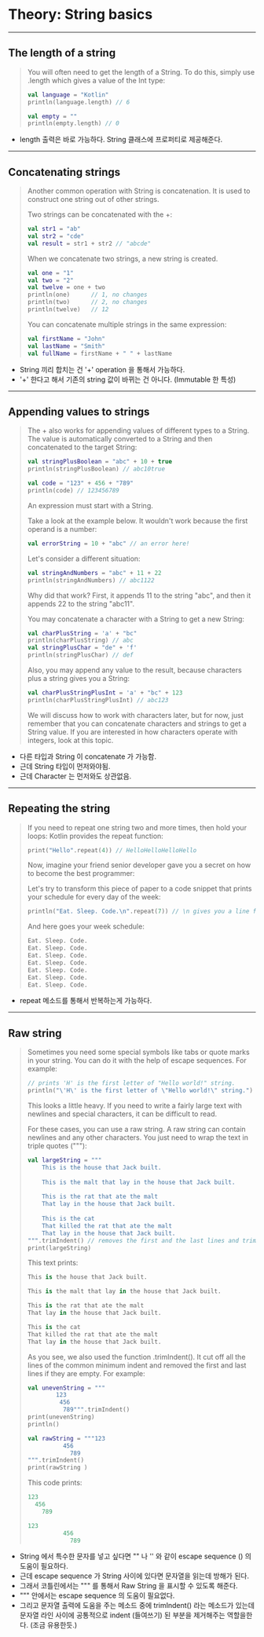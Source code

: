# Theory: String basics

***

## The length of a string

> You will often need to get the length of a String. To do this, simply use .length which gives a value of the Int type:
>
> ````kotlin
> val language = "Kotlin"
> println(language.length) // 6
> 
> val empty = ""
> println(empty.length) // 0
> ````
 
- length 출력은 바로 가능하다. String 클래스에 프로퍼티로 제공해준다.

***

## Concatenating strings

> Another common operation with String is concatenation. It is used to construct one string out of other strings.
>
> Two strings can be concatenated with the +:
>
> ```kotlin
> val str1 = "ab"
> val str2 = "cde"
> val result = str1 + str2 // "abcde"
> ```
> 
> When we concatenate two strings, a new string is created.
>
> ```kotlin
> val one = "1"
> val two = "2"
> val twelve = one + two
> println(one)      // 1, no changes
> println(two)      // 2, no changes
> println(twelve)   // 12
> ```
> 
> You can concatenate multiple strings in the same expression:
>
> ```kotlin
> val firstName = "John"
> val lastName = "Smith"
> val fullName = firstName + " " + lastName
> ```

- String 끼리 합치는 건 '+' operation 을 통해서 가능하다.
- '+' 한다고 해서 기존의 string 값이 바뀌는 건 아니다. (Immutable 한 특성)

***

## Appending values to strings

> The + also works for appending values of different types to a String. The value is automatically converted to a String and then concatenated to the target String:
> 
> ```kotlin
> val stringPlusBoolean = "abc" + 10 + true
> println(stringPlusBoolean) // abc10true
> 
> val code = "123" + 456 + "789"
> println(code) // 123456789
> ```
> 
> An expression must start with a String.
>
> Take a look at the example below. It wouldn't work because the first operand is a number:
>
> ```kotlin
> val errorString = 10 + "abc" // an error here!
> ```
> 
> Let's consider a different situation:
>
> ````kotlin
> val stringAndNumbers = "abc" + 11 + 22
> println(stringAndNumbers) // abc1122
> ````
> 
> Why did that work? First, it appends 11 to the string "abc", and then it appends 22 to the string "abc11".
>
> You may concatenate a character with a String to get a new String:
>
> ````kotlin
> val charPlusString = 'a' + "bc"
> println(charPlusString) // abc
> val stringPlusChar = "de" + 'f'
> println(stringPlusChar) // def
> ````
> 
> Also, you may append any value to the result, because characters plus a string gives you a String:
>
> ````kotlin
> val charPlusStringPlusInt = 'a' + "bc" + 123
> println(charPlusStringPlusInt) // abc123
> ````
> 
> We will discuss how to work with characters later, but for now, just remember that you can concatenate characters and strings to get a String value. If you are interested in how characters operate with integers, look at this topic.

- 다른 타입과 String 이 concatenate 가 가능함.
- 근데 String 타입이 먼저와야됨.
- 근데 Character 는 먼저와도 상관없음.

***

## Repeating the string

> If you need to repeat one string two and more times, then hold your loops: Kotlin provides the repeat function:
>
> ```kotlin
> print("Hello".repeat(4)) // HelloHelloHelloHello
> ```
> 
> Now, imagine your friend senior developer gave you a secret on how to become the best programmer:
>
> Let's try to transform this piece of paper to a code snippet that prints your schedule for every day of the week:
>
> ```kotlin
> println("Eat. Sleep. Code.\n".repeat(7)) // \n gives you a line feed (new line)
> ```
> And here goes your week schedule:
> 
> ```kotlin
> Eat. Sleep. Code.
> Eat. Sleep. Code.
> Eat. Sleep. Code.
> Eat. Sleep. Code.
> Eat. Sleep. Code.
> Eat. Sleep. Code.
> Eat. Sleep. Code.
> ```

- repeat 메소드를 통해서 반복하는게 가능하다.

***

## Raw string

> Sometimes you need some special symbols like tabs or quote marks in your string. You can do it with the help of escape sequences. For example:
> 
> ```kotlin
> // prints 'H' is the first letter of "Hello world!" string.
> println("\'H\' is the first letter of \"Hello world!\" string.")
> ```
> 
> This looks a little heavy. If you need to write a fairly large text with newlines and special characters, it can be difficult to read.
>
> For these cases, you can use a raw string. A raw string can contain newlines and any other characters. You just need to wrap the text in triple quotes ("""):
>
> ```kotlin
> val largeString = """
>     This is the house that Jack built.
>       
>     This is the malt that lay in the house that Jack built.
>        
>     This is the rat that ate the malt
>     That lay in the house that Jack built.
>        
>     This is the cat
>     That killed the rat that ate the malt
>     That lay in the house that Jack built.
> """.trimIndent() // removes the first and the last lines and trim indents
> print(largeString)
> ```
> 
> This text prints:
>
> ```kotlin
> This is the house that Jack built.
> 
> This is the malt that lay in the house that Jack built.
> 
> This is the rat that ate the malt
> That lay in the house that Jack built.
> 
> This is the cat
> That killed the rat that ate the malt
> That lay in the house that Jack built.
> ```
> 
> As you see, we also used the function .trimIndent(). It cut off all the lines of the common minimum indent and removed the first and last lines if they are empty. For example:
>
> ```kotlin
> val unevenString = """
>         123
>          456
>           789""".trimIndent()
> print(unevenString)
> println()
> 
> val rawString = """123
>           456
>             789
> """.trimIndent()
> print(rawString )
> ```
> 
> This code prints:
>
> ````kotlin
> 123
>   456
>     789
> 
> 123
>           456
>             789
> ````

- String 에서 특수한 문자를 넣고 싶다면 "" 나 '' 와 같이 escape sequence (\) 의 도움이 필요하다.
- 근데 escape sequence 가 String 사이에 있다면 문자열을 읽는데 방해가 된다.
- 그래서 코틀린에서는 """ 를 통해서 Raw String 을 표시할 수 있도록 해준다.
- """ 안에서는 escape sequence 의 도움이 필요없다.
- 그리고 문자열 출력에 도움을 주는 메소드 중에 trimIndent() 라는 메소드가 있는데 문자열 라인 사이에 공통적으로 indent (들여쓰기) 된 부분을 제거해주는 역할을한다. (조금 유용한듯.)
